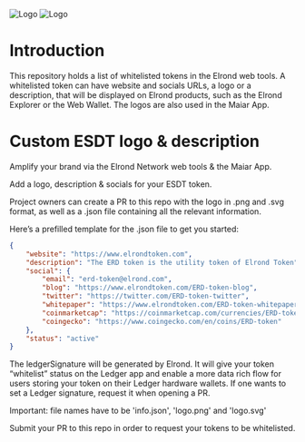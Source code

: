 ![Logo](https://user-images.githubusercontent.com/102875789/161566065-833e69b0-5999-4c40-acfd-5722e4d05f4d.png)
![Logo](https://user-images.githubusercontent.com/102875789/161566614-f517f07d-e5cb-4f7a-ae14-319dceefd30c.svg)
# Introduction

This repository holds a list of whitelisted tokens in the Elrond web tools. A whitelisted token can have website and socials URLs, a logo or a description, that will be displayed on Elrond products, such as the Elrond Explorer or the Web Wallet. The logos are also used in the Maiar App.

# Custom ESDT logo & description
Amplify your brand via the Elrond Network web tools & the Maiar App.

Add a logo, description & socials for your ESDT token.

Project owners can create a PR to this repo with the logo in .png and .svg format, as well as a .json file containing all the relevant information.

Here’s a prefilled template for the .json file to get you started:

```JSON
{
    "website": "https://www.elrondtoken.com",
    "description": "The ERD token is the utility token of Elrond Token",
    "social": {
        "email": "erd-token@elrond.com",
        "blog": "https://www.elrondtoken.com/ERD-token-blog",
        "twitter": "https://twitter.com/ERD-token-twitter",
        "whitepaper": "https://www.elrondtoken.com/ERD-token-whitepaper.pdf",
        "coinmarketcap": "https://coinmarketcap.com/currencies/ERD-token",
        "coingecko": "https://www.coingecko.com/en/coins/ERD-token"
    },
    "status": "active"
}
```

The ledgerSignature will be generated by Elrond. It will give your token “whitelist” status on the Ledger app and enable a more data rich flow for users storing your token on their Ledger hardware wallets. If one wants to set a Ledger signature, request it when opening a PR.

Important: file names have to be 'info.json', 'logo.png' and 'logo.svg'

Submit your PR to this repo in order to request your tokens to be whitelisted.

